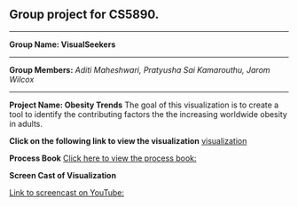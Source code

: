 Group project for CS5890. 
-

---

**Group Name: VisualSeekers**

---

**Group Members:**
  *Aditi Maheshwari,*
  *Pratyusha Sai Kamarouthu,*
  *Jarom Wilcox*

---

**Project Name: Obesity Trends**
The goal of this visualization is to create a tool to identify the contributing factors the the increasing worldwide obesity in adults. 

**Click on the following link to view the visualization**
[visualization](/src/index1.html)

**Process Book**
[Click here to view the process book: ](src/process.md)

**Screen Cast of Visualization**

[Link to screencast on YouTube: ](https://youtu.be/bUlG0cQPOYM)


